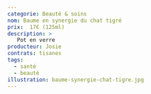 ```yaml
---
categorie: Beauté & soins
nom: Baume en synergie du chat tigré
prix:  17€ (125ml)
description: >
   Pot en verre
producteur: Josie
contrats: tisanes
tags: 
  - santé
  - beauté
illustration: baume-synergie-chat-tigre.jpg
---
```


